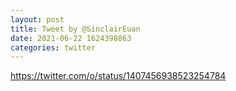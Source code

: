 ```yaml
--- 
layout: post 
title: Tweet by @SinclairEuan 
date: 2021-06-22 1624398863 
categories: twitter 
--- 
```

https://twitter.com/o/status/1407456938523254784